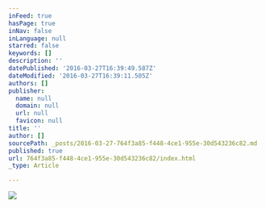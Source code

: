 ```yaml
---
inFeed: true
hasPage: true
inNav: false
inLanguage: null
starred: false
keywords: []
description: ''
datePublished: '2016-03-27T16:39:49.587Z'
dateModified: '2016-03-27T16:39:11.505Z'
authors: []
publisher:
  name: null
  domain: null
  url: null
  favicon: null
title: ''
author: []
sourcePath: _posts/2016-03-27-764f3a85-f448-4ce1-955e-30d543236c82.md
published: true
url: 764f3a85-f448-4ce1-955e-30d543236c82/index.html
_type: Article

---
```

![](https://the-grid-user-content.s3-us-west-2.amazonaws.com/ce12fb98-cad6-4a45-b267-248213af57f4.jpg)